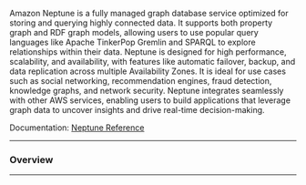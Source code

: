 Amazon Neptune is a fully managed graph database service optimized for storing and querying highly connected data. It supports both property graph and RDF graph models, allowing users to use popular query languages like Apache TinkerPop Gremlin and SPARQL to explore relationships within their data. Neptune is designed for high performance, scalability, and availability, with features like automatic failover, backup, and data replication across multiple Availability Zones. It is ideal for use cases such as social networking, recommendation engines, fraud detection, knowledge graphs, and network security. Neptune integrates seamlessly with other AWS services, enabling users to build applications that leverage graph data to uncover insights and drive real-time decision-making.

Documentation: [Neptune Reference](https://aws.amazon.com/neptune/)
___
### Overview

___